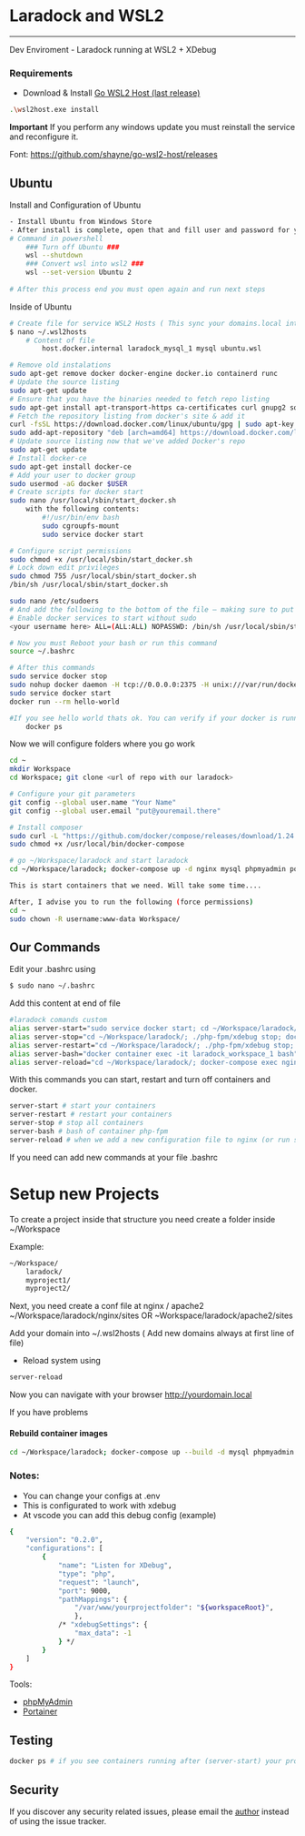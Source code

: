 # Laradock and WSL2

---

Dev Enviroment - Laradock running at WSL2 + XDebug


### Requirements

- Download & Install <a href="https://github.com/shayne/go-wsl2-host/releases/latest/download/wsl2host.exe">Go WSL2 Host (last release)</a>

```bash
.\wsl2host.exe install
```
**Important** If you perform any windows update you must reinstall the service and reconfigure it.

Font: https://github.com/shayne/go-wsl2-host/releases
## Ubuntu
Install and Configuration of Ubuntu
```bash
- Install Ubuntu from Windows Store
- After install is complete, open that and fill user and password for your account
# Command in powershell
    ### Turn off Ubuntu ###
    wsl --shutdown
    ### Convert wsl into wsl2 ###
    wsl --set-version Ubuntu 2
    
# After this process end you must open again and run next steps
```
Inside of Ubuntu
```bash
# Create file for service WSL2 Hosts ( This sync your domains.local into windows hosts file )
$ nano ~/.wsl2hosts
    # Content of file
        host.docker.internal laradock_mysql_1 mysql ubuntu.wsl

# Remove old instalations
sudo apt-get remove docker docker-engine docker.io containerd runc
# Update the source listing
sudo apt-get update
# Ensure that you have the binaries needed to fetch repo listing
sudo apt-get install apt-transport-https ca-certificates curl gnupg2 software-properties-common
# Fetch the repository listing from docker's site & add it
curl -fsSL https://download.docker.com/linux/ubuntu/gpg | sudo apt-key add -
sudo add-apt-repository "deb [arch=amd64] https://download.docker.com/linux/ubuntu $(lsb_release -cs) stable"
# Update source listing now that we've added Docker's repo
sudo apt-get update
# Install docker-ce
sudo apt-get install docker-ce
# Add your user to docker group
sudo usermod -aG docker $USER
# Create scripts for docker start
sudo nano /usr/local/sbin/start_docker.sh
    with the following contents:
        #!/usr/bin/env bash
        sudo cgroupfs-mount
        sudo service docker start

# Configure script permissions
sudo chmod +x /usr/local/sbin/start_docker.sh
# Lock down edit privileges
sudo chmod 755 /usr/local/sbin/start_docker.sh
/bin/sh /usr/local/sbin/start_docker.sh

sudo nano /etc/sudoers
# And add the following to the bottom of the file — making sure to put in your own username (use echo $USER if you’re unsure what it is):
# Enable docker services to start without sudo
<your username here> ALL=(ALL:ALL) NOPASSWD: /bin/sh /usr/local/sbin/start_docker.sh

# Now you must Reboot your bash or run this command
source ~/.bashrc

# After this commands
sudo service docker stop
sudo nohup docker daemon -H tcp://0.0.0.0:2375 -H unix:///var/run/docker.sock &
sudo service docker start
docker run --rm hello-world

#If you see hello world thats ok. You can verify if your docker is running using this
    docker ps
```
Now we will configure folders where you go work
```bash
cd ~
mkdir Workspace
cd Workspace; git clone <url of repo with our laradock>

# Configure your git parameters
git config --global user.name "Your Name"
git config --global user.email "put@youremail.there"

# Install composer
sudo curl -L "https://github.com/docker/compose/releases/download/1.24.1/docker-compose-$(uname -s)-$(uname -m)" -o /usr/local/bin/docker-compose
sudo chmod +x /usr/local/bin/docker-compose

# go ~/Workspace/laradock and start laradock
cd ~/Workspace/laradock; docker-compose up -d nginx mysql phpmyadmin portainer

This is start containers that we need. Will take some time.... 

After, I advise you to run the following (force permissions)
cd ~
sudo chown -R username:www-data Workspace/

```
## Our Commands
Edit your .bashrc using 
```bash 
$ sudo nano ~/.bashrc
```
Add this content at end of file
```bash
#laradock comands custom
alias server-start="sudo service docker start; cd ~/Workspace/laradock/; docker-compose up -d apache2 nginx mysql phpmyadmin portainer; ./php-fpm/xdebug start"
alias server-stop="cd ~/Workspace/laradock/; ./php-fpm/xdebug stop; docker-compose down"
alias server-restart="cd ~/Workspace/laradock/; ./php-fpm/xdebug stop; docker-compose down; docker-compose up -d apache2 nginx mysql phpmyadmin portainer; ./php-fpm/xdebug start"
alias server-bash="docker container exec -it laradock_workspace_1 bash"
alias server-reload="cd ~/Workspace/laradock/; docker-compose exec nginx nginx -s reload"
```
With this commands you can start, restart and turn off containers and docker.
```bash
server-start # start your containers
server-restart # restart your containers
server-stop # stop all containers
server-bash # bash of container php-fpm
server-reload # when we add a new configuration file to nginx (or run server-restart)
```
If you need can add new commands at your file .bashrc
# Setup new Projects
To create a project inside that structure you need create a folder inside ~/Workspace

Example:

```bash
~/Workspace/
    laradock/
    myproject1/
    myproject2/
```
Next, you need create a conf file at nginx / apache2
~/Workspace/laradock/nginx/sites OR ~Workspace/laradock/apache2/sites

Add your domain into ~/.wsl2hosts ( Add new domains always at first line of file)

- Reload system using 
```bash
server-reload
```

Now you can navigate with your browser http://yourdomain.local 

If you have problems 

#### Rebuild container images
```bash
cd ~/Workspace/laradock; docker-compose up --build -d mysql phpmyadmin nginx portainer
```
### **Notes:**

- You can change your configs at .env
- This is configurated to work with xdebug
- At vscode you can add this debug config (example)

```bash
{
    "version": "0.2.0",
    "configurations": [
        {
            "name": "Listen for XDebug",
            "type": "php",
            "request": "launch",
            "port": 9000,
            "pathMappings": {
                "/var/www/yourprojectfolder": "${workspaceRoot}",
                },
            /* "xdebugSettings": {
                "max_data": -1
            } */
        }
    ]
}
```

Tools:
- <a href="http://ubuntu.wsl:8080/index.php">phpMyAdmin</a>
- <a href="http://ubuntu.wsl:9010/">Portainer</a>

## Testing
```bash
docker ps # if you see containers running after (server-start) your process is complete.
```
## Security
If you discover any security related issues, please email the [author](stephanesoares11@gmail.com) instead of using the issue tracker.




